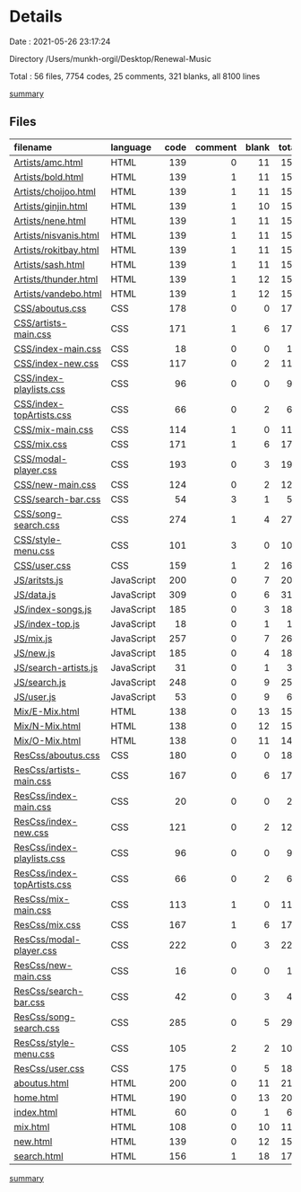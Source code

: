 # Details

Date : 2021-05-26 23:17:24

Directory /Users/munkh-orgil/Desktop/Renewal-Music

Total : 56 files,  7754 codes, 25 comments, 321 blanks, all 8100 lines

[summary](results.md)

## Files
| filename | language | code | comment | blank | total |
| :--- | :--- | ---: | ---: | ---: | ---: |
| [Artists/amc.html](/Artists/amc.html) | HTML | 139 | 0 | 11 | 150 |
| [Artists/bold.html](/Artists/bold.html) | HTML | 139 | 1 | 11 | 151 |
| [Artists/choijoo.html](/Artists/choijoo.html) | HTML | 139 | 1 | 11 | 151 |
| [Artists/ginjin.html](/Artists/ginjin.html) | HTML | 139 | 1 | 10 | 150 |
| [Artists/nene.html](/Artists/nene.html) | HTML | 139 | 1 | 11 | 151 |
| [Artists/nisvanis.html](/Artists/nisvanis.html) | HTML | 139 | 1 | 11 | 151 |
| [Artists/rokitbay.html](/Artists/rokitbay.html) | HTML | 139 | 1 | 11 | 151 |
| [Artists/sash.html](/Artists/sash.html) | HTML | 139 | 1 | 11 | 151 |
| [Artists/thunder.html](/Artists/thunder.html) | HTML | 139 | 1 | 12 | 152 |
| [Artists/vandebo.html](/Artists/vandebo.html) | HTML | 139 | 1 | 12 | 152 |
| [CSS/aboutus.css](/CSS/aboutus.css) | CSS | 178 | 0 | 0 | 178 |
| [CSS/artists-main.css](/CSS/artists-main.css) | CSS | 171 | 1 | 6 | 178 |
| [CSS/index-main.css](/CSS/index-main.css) | CSS | 18 | 0 | 0 | 18 |
| [CSS/index-new.css](/CSS/index-new.css) | CSS | 117 | 0 | 2 | 119 |
| [CSS/index-playlists.css](/CSS/index-playlists.css) | CSS | 96 | 0 | 0 | 96 |
| [CSS/index-topArtists.css](/CSS/index-topArtists.css) | CSS | 66 | 0 | 2 | 68 |
| [CSS/mix-main.css](/CSS/mix-main.css) | CSS | 114 | 1 | 0 | 115 |
| [CSS/mix.css](/CSS/mix.css) | CSS | 171 | 1 | 6 | 178 |
| [CSS/modal-player.css](/CSS/modal-player.css) | CSS | 193 | 0 | 3 | 196 |
| [CSS/new-main.css](/CSS/new-main.css) | CSS | 124 | 0 | 2 | 126 |
| [CSS/search-bar.css](/CSS/search-bar.css) | CSS | 54 | 3 | 1 | 58 |
| [CSS/song-search.css](/CSS/song-search.css) | CSS | 274 | 1 | 4 | 279 |
| [CSS/style-menu.css](/CSS/style-menu.css) | CSS | 101 | 3 | 0 | 104 |
| [CSS/user.css](/CSS/user.css) | CSS | 159 | 1 | 2 | 162 |
| [JS/aritsts.js](/JS/aritsts.js) | JavaScript | 200 | 0 | 7 | 207 |
| [JS/data.js](/JS/data.js) | JavaScript | 309 | 0 | 6 | 315 |
| [JS/index-songs.js](/JS/index-songs.js) | JavaScript | 185 | 0 | 3 | 188 |
| [JS/index-top.js](/JS/index-top.js) | JavaScript | 18 | 0 | 1 | 19 |
| [JS/mix.js](/JS/mix.js) | JavaScript | 257 | 0 | 7 | 264 |
| [JS/new.js](/JS/new.js) | JavaScript | 185 | 0 | 4 | 189 |
| [JS/search-artists.js](/JS/search-artists.js) | JavaScript | 31 | 0 | 1 | 32 |
| [JS/search.js](/JS/search.js) | JavaScript | 248 | 0 | 9 | 257 |
| [JS/user.js](/JS/user.js) | JavaScript | 53 | 0 | 9 | 62 |
| [Mix/E-Mix.html](/Mix/E-Mix.html) | HTML | 138 | 0 | 13 | 151 |
| [Mix/N-Mix.html](/Mix/N-Mix.html) | HTML | 138 | 0 | 12 | 150 |
| [Mix/O-Mix.html](/Mix/O-Mix.html) | HTML | 138 | 0 | 11 | 149 |
| [ResCss/aboutus.css](/ResCss/aboutus.css) | CSS | 180 | 0 | 0 | 180 |
| [ResCss/artists-main.css](/ResCss/artists-main.css) | CSS | 167 | 0 | 6 | 173 |
| [ResCss/index-main.css](/ResCss/index-main.css) | CSS | 20 | 0 | 0 | 20 |
| [ResCss/index-new.css](/ResCss/index-new.css) | CSS | 121 | 0 | 2 | 123 |
| [ResCss/index-playlists.css](/ResCss/index-playlists.css) | CSS | 96 | 0 | 0 | 96 |
| [ResCss/index-topArtists.css](/ResCss/index-topArtists.css) | CSS | 66 | 0 | 2 | 68 |
| [ResCss/mix-main.css](/ResCss/mix-main.css) | CSS | 113 | 1 | 0 | 114 |
| [ResCss/mix.css](/ResCss/mix.css) | CSS | 167 | 1 | 6 | 174 |
| [ResCss/modal-player.css](/ResCss/modal-player.css) | CSS | 222 | 0 | 3 | 225 |
| [ResCss/new-main.css](/ResCss/new-main.css) | CSS | 16 | 0 | 0 | 16 |
| [ResCss/search-bar.css](/ResCss/search-bar.css) | CSS | 42 | 0 | 3 | 45 |
| [ResCss/song-search.css](/ResCss/song-search.css) | CSS | 285 | 0 | 5 | 290 |
| [ResCss/style-menu.css](/ResCss/style-menu.css) | CSS | 105 | 2 | 2 | 109 |
| [ResCss/user.css](/ResCss/user.css) | CSS | 175 | 0 | 5 | 180 |
| [aboutus.html](/aboutus.html) | HTML | 200 | 0 | 11 | 211 |
| [home.html](/home.html) | HTML | 190 | 0 | 13 | 203 |
| [index.html](/index.html) | HTML | 60 | 0 | 1 | 61 |
| [mix.html](/mix.html) | HTML | 108 | 0 | 10 | 118 |
| [new.html](/new.html) | HTML | 139 | 0 | 12 | 151 |
| [search.html](/search.html) | HTML | 156 | 1 | 18 | 175 |

[summary](results.md)